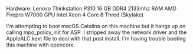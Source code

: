 Hardware:
Lenovo Thinkstation P310
16 GB DDR4 2133mhz RAM
AMD Firepro W7000 GPU
Intel Xeon 4 Core 8 Thred (Skylake)

I'm attempting to boot macOS Catalina on this machine but it hangs up on calling mpo_policy_init for ASP.
I stripped away the network driver and the AppleALC.kext file to deal with that post install. I'm having trouble booting this machine with opencore.
